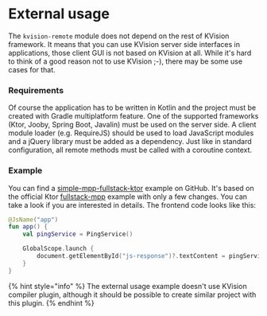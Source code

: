 # External usage

The `kvision-remote` module does not depend on the rest of KVision framework. It means that you can use KVision server side interfaces in applications, those client GUI is not based on KVision at all. While it's hard to think of a good reason not to use KVision ;-\), there may be some use cases for that.

### Requirements

Of course the application has to be written in Kotlin and the project must be created with Gradle multiplatform feature. One of the supported frameworks \(Ktor, Jooby,  Spring Boot, Javalin\) must be used on the server side. A client module loader \(e.g. RequireJS\) should be used to load JavaScript modules and a jQuery library must be added as a dependency. Just like in standard configuration, all remote methods must be called with a coroutine context.

### Example

You can find a [simple-mpp-fullstack-ktor](https://github.com/rjaros/kvision-examples/tree/master/simple-mpp-fullstack-ktor) example on GitHub. It's based on the official Ktor [fullstack-mpp](https://github.com/ktorio/ktor-samples/tree/master/mpp/fullstack-mpp) example with only a few changes. You can take a look if you are interested in details. The frontend code looks like this:

```kotlin
@JsName("app")
fun app() {
    val pingService = PingService()

    GlobalScope.launch {
        document.getElementById("js-response")?.textContent = pingService.ping("Hello World from Client!")
    }
}
```

{% hint style="info" %}
The external usage example doesn't use KVision compiler plugin, although it should be possible to create similar project with this plugin.
{% endhint %}

